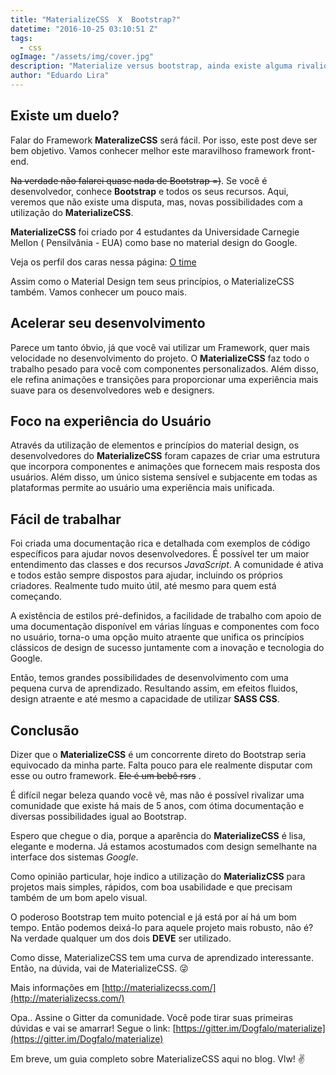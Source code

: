 ```yaml
---
title: "MaterializeCSS  X  Bootstrap?"
datetime: "2016-10-25 03:10:51 Z"
tags:
  - css
ogImage: "/assets/img/cover.jpg"
description: "Materialize versus bootstrap, ainda existe alguma rivalidade?"
author: "Eduardo Lira"
---
```


## Existe um duelo?

Falar do Framework **MateralizeCSS** será fácil. Por isso, este post deve ser bem objetivo. Vamos conhecer melhor este maravilhoso framework front-end.

<del>Na verdade não falarei quase nada de Bootstrap =)</del>. Se você é desenvolvedor, conhece **Bootstrap** e todos os seus recursos. Aqui, veremos que não existe uma disputa, mas, novas possibilidades com a utilização do **MaterializeCSS**.

**MaterializeCSS** foi criado por 4 estudantes da Universidade Carnegie Mellon ( Pensilvânia - EUA) como base no material design do Google.

Veja os perfil dos caras nessa página: [O time](http://materializecss.com/about.html#team)

Assim como o Material Design tem seus princípios, o MaterializeCSS também. Vamos conhecer um pouco mais.

## Acelerar seu desenvolvimento

Parece um tanto óbvio, já que você vai utilizar um Framework, quer mais velocidade no desenvolvimento do projeto. O **MaterializeCSS** faz todo o trabalho pesado para você com componentes personalizados. Além disso, ele refina animações e transições para proporcionar uma experiência mais suave para os desenvolvedores web e designers.

## Foco na experiência do Usuário

Através da utilização de elementos e princípios do material design, os desenvolvedores do **MaterializeCSS** foram capazes de criar uma estrutura que incorpora componentes e animações que fornecem mais resposta dos usuários. Além disso, um único sistema sensível e subjacente em todas as plataformas permite ao usuário uma experiência mais unificada.

## Fácil de trabalhar

Foi criada uma documentação rica e detalhada com exemplos de código específicos para ajudar novos desenvolvedores. É possível ter um maior entendimento das classes e dos recursos _JavaScript_. A comunidade é ativa e todos estão sempre dispostos para ajudar, incluindo os próprios criadores. Realmente tudo muito útil, até mesmo para quem está começando.

A existência de estilos pré-definidos, a facilidade de trabalho com apoio de uma documentação disponível em várias línguas e componentes com foco no usuário, torna-o uma opção muito atraente que unifica os princípios clássicos de design de sucesso juntamente com a inovação e tecnologia do Google.

Então, temos grandes possibilidades de desenvolvimento com uma pequena curva de aprendizado. Resultando assim, em efeitos fluidos, design atraente e até mesmo a capacidade de utilizar <strong>SASS CSS</strong>.

## Conclusão

Dizer que o **MaterializeCSS** é um concorrente direto do Bootstrap seria equivocado da minha parte. Falta pouco para ele realmente disputar com esse ou outro framework. <del>Ele é um bebê rsrs</del> .

É difícil negar beleza quando você vê, mas não é possível rivalizar uma comunidade que existe há mais de 5 anos, com ótima documentação e diversas possibilidades igual ao Bootstrap.

Espero que chegue o dia, porque a aparência do **MaterializeCSS** é lisa, elegante e moderna. Já estamos acostumados com design semelhante na interface dos sistemas _Google_.

Como opinião particular, hoje indico a utilização do **MaterializCSS** para projetos mais simples, rápidos, com boa usabilidade e que precisam também de um bom apelo visual.

O poderoso Bootstrap tem muito potencial e já está por aí há um bom tempo. Então podemos deixá-lo para aquele projeto mais robusto, não é? Na verdade qualquer um dos dois **DEVE** ser utilizado.

Como disse, MaterializeCSS tem uma curva de aprendizado interessante. Então, na dúvida, vai de MaterializeCSS. :stuck_out_tongue_winking_eye:

Mais informações em [http://materializecss.com/](http://materializecss.com/)

Opa..
Assine o Gitter da comunidade. Você pode tirar suas primeiras dúvidas e vai se amarrar!
Segue o link: [https://gitter.im/Dogfalo/materialize](https://gitter.im/Dogfalo/materialize)

Em breve, um guia completo sobre MaterializeCSS aqui no blog.
Vlw! :v:
